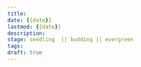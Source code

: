```yaml
---
title: 
date: {{date}}
lastmod: {{date}}
description:
stage: seedling  || budding || evergreen 
tags:
draft: true
---
```

